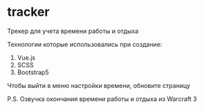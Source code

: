 # tracker

Трекер для учета времени работы и отдыха

Технологии которые использовались при создание:
1. Vue.js
2. SCSS
3. Bootstrap5

Чтобы выйти в меню настройки времени, обновите страницу

P.S. Озвучка окончания времени работы и отдыха из Warcraft 3
